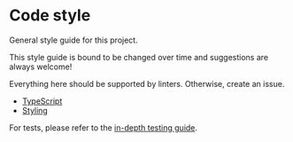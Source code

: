 # Code style

General style guide for this project.

This style guide is bound to be changed over time and suggestions are always welcome!

Everything here should be supported by linters. Otherwise, create an issue.

- [TypeScript](typescript.md)
- [Styling](styling.md)

For tests, please refer to the [in-depth testing guide](../testing/README.md).

